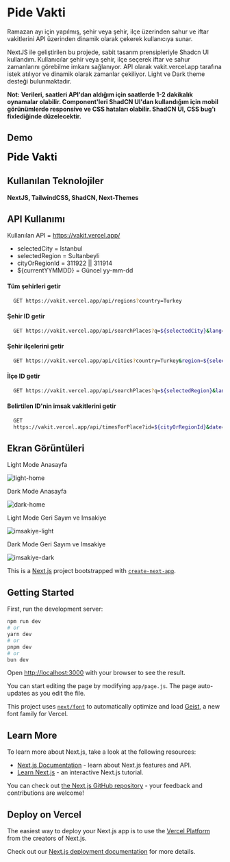 
# Pide Vakti

Ramazan ayı için yapılmış, şehir veya şehir, ilçe üzerinden sahur ve iftar vakitlerini API üzerinden dinamik olarak çekerek kullanıcıya sunar.

NextJS ile geliştirilen bu projede, sabit tasarım prensipleriyle Shadcn UI kullandım. Kullanıcılar şehir veya şehir, ilçe seçerek iftar ve sahur zamanlarını görebilme imkanı sağlanıyor. API olarak vakit.vercel.app tarafına istek atılıyor ve dinamik olarak zamanlar çekiliyor. Light ve Dark theme desteği bulunmaktadır.

**Not: Verileri, saatleri API'dan aldığım için saatlerde 1-2 dakikalık oynamalar olabilir. Component'leri ShadCN UI'dan kullandığım için mobil görünümlerde responsive ve CSS hataları olabilir. ShadCN UI, CSS bug'ı fixlediğinde düzelecektir.**


## Demo

<a href="https://pidetime.vercel.app/ara" style="font-size: 24px; font-weight: bold; text-decoration: none; color: black;">
    Pide Vakti
</a>

  
## Kullanılan Teknolojiler

**NextJS, TailwindCSS, ShadCN, Next-Themes** 

## API Kullanımı

Kullanılan API = https://vakit.vercel.app/

* selectedCity = Istanbul
* selectedRegion = Sultanbeyli
* cityOrRegionId =  311922 || 311914
* ${currentYYMMDD} = Güncel yy-mm-dd

#### Tüm şehirleri getir
```bash
  GET https://vakit.vercel.app/api/regions?country=Turkey
```

#### Şehir ID getir
```bash
  GET https://vakit.vercel.app/api/searchPlaces?q=${selectedCity}&lang=tr
```

#### Şehir ilçelerini getir
```bash
  GET https://vakit.vercel.app/api/cities?country=Turkey&region=${selectedCity}
```

#### İlçe ID getir
```bash
  GET https://vakit.vercel.app/api/searchPlaces?q=${selectedRegion}&lang=tr
```

#### Belirtilen ID'nin imsak vakitlerini getir
```bash
  GET 
  https://vakit.vercel.app/api/timesForPlace?id=${cityOrRegionId}&date=${currentYYMMDD}&days=30&timezoneOffset=180&calculationMethod=Turkey&lang=tr
```

## Ekran Görüntüleri


<p>
    Light Mode Anasayfa
</p>

![light-home](https://github.com/user-attachments/assets/91835b71-605c-4e94-b1e1-d6e5b52d5b26)


<p>
Dark Mode Anasayfa
</p>

![dark-home](https://github.com/user-attachments/assets/866f940f-ff4f-4209-b331-86e2538e9e36)

<p>
    Light Mode Geri Sayım ve Imsakiye
</p>

![imsakiye-light](https://github.com/user-attachments/assets/f36f5539-447b-4b19-89cf-5b60f5ec1f0d)


<p>
    Dark Mode Geri Sayım ve Imsakiye
</p>

![imsakiye-dark](https://github.com/user-attachments/assets/e52488f4-a145-4c71-9c44-aea43a78c3ee)



This is a [Next.js](https://nextjs.org) project bootstrapped with [`create-next-app`](https://github.com/vercel/next.js/tree/canary/packages/create-next-app).

## Getting Started

First, run the development server:

```bash
npm run dev
# or
yarn dev
# or
pnpm dev
# or
bun dev
```

Open [http://localhost:3000](http://localhost:3000) with your browser to see the result.

You can start editing the page by modifying `app/page.js`. The page auto-updates as you edit the file.

This project uses [`next/font`](https://nextjs.org/docs/app/building-your-application/optimizing/fonts) to automatically optimize and load [Geist](https://vercel.com/font), a new font family for Vercel.

## Learn More

To learn more about Next.js, take a look at the following resources:

- [Next.js Documentation](https://nextjs.org/docs) - learn about Next.js features and API.
- [Learn Next.js](https://nextjs.org/learn) - an interactive Next.js tutorial.

You can check out [the Next.js GitHub repository](https://github.com/vercel/next.js) - your feedback and contributions are welcome!

## Deploy on Vercel

The easiest way to deploy your Next.js app is to use the [Vercel Platform](https://vercel.com/new?utm_medium=default-template&filter=next.js&utm_source=create-next-app&utm_campaign=create-next-app-readme) from the creators of Next.js.

Check out our [Next.js deployment documentation](https://nextjs.org/docs/app/building-your-application/deploying) for more details.

